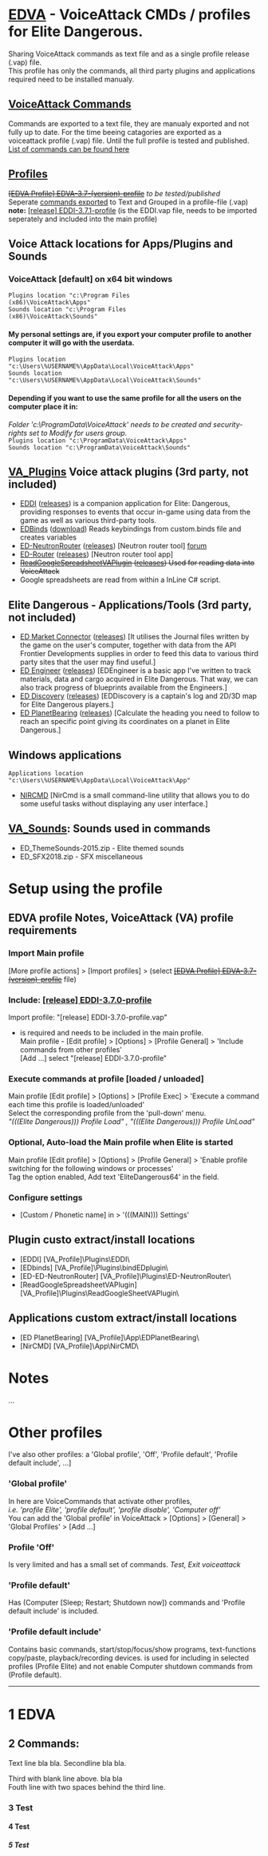 # [EDVA](https://github.com/ArNeo-VR/EDVA) - VoiceAttack CMDs / profiles for Elite Dangerous.
Sharing VoiceAttack commands as text file and as a single profile release (.vap) file.  
This profile has only the commands, all third party plugins and applications required need to be installed manualy.  

## [VoiceAttack Commands](Commands)
Commands are exported to a text file, they are manualy exported and not fully up to date.
For the time beeing catagories are exported as a voiceattack profile (.vap) file. Until the full profile is tested and published.  
[List of commands can be found here](Commands#edva---commands---ed-37-l)  

## [Profiles](Profiles)
~~[[EDVA Profile] EDVA-3.7-(version)-profile](Profiles)~~ *to be tested/published*  
Seperate [commands exported](Commands) to Text and Grouped in a profile-file (.vap)  
**note:** [\[release\] EDDI-3.7.1-profile](Profiles) (is the EDDI.vap file, needs to be imported seperately and included into the main profile)  

## Voice Attack locations for Apps/Plugins and Sounds
### VoiceAttack [default] on x64 bit windows
<code>Plugins location "c:\Program Files (x86)\VoiceAttack\Apps"</code>  
<code>Sounds location "c:\Program Files (x86)\VoiceAttack\Sounds"</code>
#### My personal settings are, if you export your computer profile to another computer it will go with the userdata.
<code>Plugins location "c:\Users\\%USERNAME%\AppData\Local\VoiceAttack\Apps"</code>  
<code>Sounds location "c:\Users\\%USERNAME%\AppData\Local\VoiceAttack\Sounds"</code>
#### Depending if you want to use the same profile for all the users on the computer place it in:
*Folder 'c:\ProgramData\VoiceAttack' needs to be created and security-rights set to Modify for users group.*  
<code>Plugins location "c:\ProgramData\VoiceAttack\Apps"</code>  
<code>Sounds location "c:\ProgramData\VoiceAttack\Sounds"</code>

## [VA_Plugins](VA_Plugins) Voice attack plugins (3rd party, not included)
- [EDDI](https://github.com/EDCD/EDDI) ([releases](https://github.com/EDCD/EDDI/releases)) is a companion application for Elite: Dangerous, providing responses to events that occur in-game using data from the game as well as various third-party tools.
- [EDBinds](https://forum.voiceattack.com/smf/index.php?topic=564.0) ([download](http://www.voiceattack.com/bindED)) Reads keybindings from custom.binds file and creates variables
- [ED-NeutronRouter](https://github.com/sc-pulgan/ED-NeutronRouter) ([releases](https://github.com/sc-pulgan/ED-NeutronRouter/releases)) [Neutron router tool] [forum](https://forums.frontier.co.uk/threads/ed-router-a-neutron-router.416021/)
- [ED-Router](https://github.com/chriszero/ED-Router) ([releases](https://github.com/chriszero/ED-Router/releases)) [Neutron router tool app]
- ~~[ReadGoogleSpreadsheetVAPlugin](https://github.com/trowgundam/ReadGoogleSpreadsheetVAPlugin) ([releases](https://github.com/trowgundam/ReadGoogleSpreadsheetVAPlugin/releases)) Used for reading data into VoiceAttack~~
- Google spreadsheets are read from within a InLine C# script.

## Elite Dangerous - Applications/Tools (3rd party, not included)
- [ED Market Connector](https://github.com/EDCD/EDMarketConnector) ([releases](https://github.com/EDCD/EDMarketConnector/releases)) [It utilises the Journal files written by the game on the user's computer, together with data from the API Frontier Developments supplies in order to feed this data to various third party sites that the user may find useful.]
- [ED Engineer](https://github.com/msarilar/EDEngineer) ([releases](https://github.com/msarilar/EDEngineer/releases)) [EDEngineer is a basic app I've written to track materials, data and cargo acquired in Elite Dangerous. That way, we can also track progress of blueprints available from the Engineers.]
- [ED Discovery](https://github.com/EDDiscovery/EDDiscovery) ([releases](https://github.com/EDDiscovery/EDDiscovery/releases)) [EDDiscovery is a captain's log and 2D/3D map for Elite Dangerous players.]
- [ED PlanetBearing](https://github.com/Uriei/EDPlanetBearing) ([releases](https://github.com/Uriei/EDPlanetBearing/releases)) [Calculate the heading you need to follow to reach an specific point giving its coordinates on a planet in Elite Dangerous.]

## Windows applications
<code>Applications location "c:\Users\\%USERNAME%\AppData\Local\VoiceAttack\App"</code>  
- [NIRCMD](https://www.nirsoft.net/utils/nircmd.html) [NirCmd is a small command-line utility that allows you to do some useful tasks without displaying any user interface.]

## [VA_Sounds](VA_Sounds): Sounds used in commands
- ED_ThemeSounds-2015.zip - Elite themed sounds
- ED_SFX2018.zip - SFX miscellaneous 

# Setup using the profile
## EDVA profile Notes, VoiceAttack (VA) profile requirements

### Import Main profile
[More profile actions] > [Import profiles] > (select ~~[[EDVA Profile] EDVA-3.7-(version)-profile](Profiles)~~ file)  

### Include: [[release] EDDI-3.7.0-profile](Profiles)
Import profile: "[release] EDDI-3.7.0-profile.vap"  
- is required and needs to be included in the main profile.  
Main profile - [Edit profile] > [Options] > [Profile General] > 'Include commands from other profiles'  
[Add ...] select "[release] EDDI-3.7.0-profile"

### Execute commands at profile [loaded / unloaded]
Main profile [Edit profile] > [Options] > [Profile Exec] > 'Execute a command each time this profile is loaded/unloaded'  
Select the corresponding profile from the 'pull-down' menu.  
*"(((Elite Dangerous))) Profile Load"  ,  "(((Elite Dangerous))) Profile UnLoad"*

### Optional, Auto-load the Main profile when Elite is started
Main profile [Edit profile] > [Options] > [Profile General] > 'Enable profile switching for the following windows or processes'  
Tag the option enabled, Add text 'EliteDangerous64' in the field.

### Configure settings
- [Custom / Phonetic name] in > '(((MAIN))) Settings'

## Plugin custo extract/install locations
- [EDDI] [VA_Profile]\Plugins\EDDI\
- [EDbinds] [VA_Profile]\Plugins\bindEDplugin\
- [ED-ED-NeutronRouter] [VA_Profile]\Plugins\ED-NeutronRouter\
- [ReadGoogleSpreadsheetVAPlugin] [VA_Profile]\Plugins\ReadGoogleSheetVAPlugin\

## Applications custom extract/install locations
- [ED PlanetBearing] [VA_Profile]\App\EDPlanetBearing\
- [NirCMD] [VA_Profile]\App\NirCMD\

# Notes
...

# Other profiles
I've also other profiles: a 'Global profile', 'Off', 'Profile default', 'Profile default include', ...]

### 'Global profile'
In here are VoiceCommands that activate other profiles,  
*i.e. 'profile Elite', 'profile default', 'profile disable', 'Computer off'*  
You can add the 'Global profile' in VoiceAttack > [Options] > [General] > 'Global Profiles' > [Add ...]

### Profile 'Off' 
Is very limited and has a small set of commands. *Test, Exit voiceattack*

### 'Profile default' 
Has (Computer [Sleep; Restart; Shutdown now]) commands and 'Profile default include' is included.

### 'Profile default include'
Contains basic commands, start/stop/focus/show programs, text-functions copy/paste, playback/recording devices.
is used for including in selected profiles (Profile Elite) and not enable Computer shutdown commands from (Profile default).

---

# 1 EDVA
## 2 Commands:
Text line bla bla.
Secondline bla bla.

Third with blank line above. bla bla  
Fouth line with two spaces behind the third line.
### 3 Test

#### 4 Test

##### 5 Test
